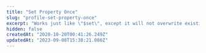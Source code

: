 ```yaml
---
title: "Set Property Once"
slug: "profile-set-property-once"
excerpt: "Works just like \"$set\", except it will not overwrite existing property values. This is useful for properties like \"First login date\"."
hidden: false
createdAt: "2020-10-20T00:41:26.249Z"
updatedAt: "2023-09-08T15:38:21.086Z"
---
```

